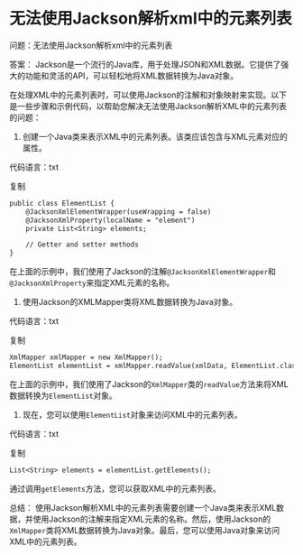 # 无法使用Jackson解析xml中的元素列表

问题：无法使用Jackson解析xml中的元素列表

答案： Jackson是一个流行的Java库，用于处理JSON和XML数据。它提供了强大的功能和灵活的API，可以轻松地将XML数据转换为Java对象。

在处理XML中的元素列表时，可以使用Jackson的注解和对象映射来实现。以下是一些步骤和示例代码，以帮助您解决无法使用Jackson解析XML中的元素列表的问题：

1. 创建一个Java类来表示XML中的元素列表。该类应该包含与XML元素对应的属性。

代码语言：txt

复制

```txt
public class ElementList {
    @JacksonXmlElementWrapper(useWrapping = false)
    @JacksonXmlProperty(localName = "element")
    private List<String> elements;

    // Getter and setter methods
}
```

在上面的示例中，我们使用了Jackson的注解`@JacksonXmlElementWrapper`和`@JacksonXmlProperty`来指定XML元素的名称。

1. 使用Jackson的XMLMapper类将XML数据转换为Java对象。

代码语言：txt

复制

```txt
XmlMapper xmlMapper = new XmlMapper();
ElementList elementList = xmlMapper.readValue(xmlData, ElementList.class);
```

在上面的示例中，我们使用了Jackson的`XmlMapper`类的`readValue`方法来将XML数据转换为`ElementList`对象。

1. 现在，您可以使用`ElementList`对象来访问XML中的元素列表。

代码语言：txt

复制

```txt
List<String> elements = elementList.getElements();
```

通过调用`getElements`方法，您可以获取XML中的元素列表。

总结： 使用Jackson解析XML中的元素列表需要创建一个Java类来表示XML数据，并使用Jackson的注解来指定XML元素的名称。然后，使用Jackson的`XmlMapper`类将XML数据转换为Java对象。最后，您可以使用Java对象来访问XML中的元素列表。

